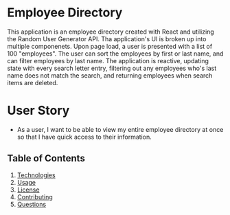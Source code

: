 # Employee Directory
This application is an employee directory created with React and utilizing the Random User Generator API. Tha application's UI is broken up into multiple componenets. Upon page load, a user is presented with a list of 100 "employees". The user can sort the employees by first or last name, and can filter employees by last name. The application is reactive, updating state with every search letter entry, filtering out any employees who's last name does not match the search, and returning employees when search items are deleted.

# User Story

* As a user, I want to be able to view my entire employee directory at once so that I have quick access to their information.

## Table of Contents
1. [Technologies](#technologies)
2. [Usage](#usage)
3. [License](#license)
4. [Contributing](#contributing)
5. [Questions](#questions)

